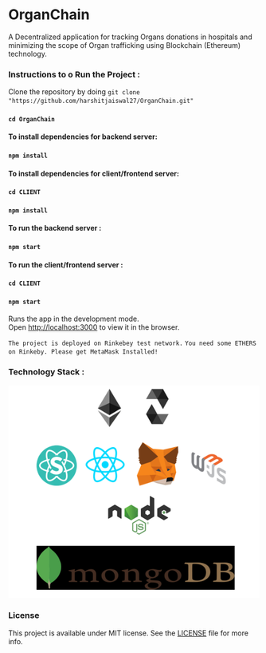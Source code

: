 # OrganChain
A Decentralized application for tracking Organs donations in hospitals and minimizing the scope of Organ trafficking using Blockchain (Ethereum) technology.<br/>

### Instructions to o Run the Project :

Clone the repository by doing `git clone "https://github.com/harshitjaiswal27/OrganChain.git"`

#### `cd OrganChain`

#### To install dependencies for backend server:

#### `npm install`

#### To install dependencies for client/frontend server:

#### `cd CLIENT`
#### `npm install`

#### To run the backend server :

#### `npm start`

#### To run the client/frontend server :

#### `cd CLIENT`
#### `npm start`

Runs the app in the development mode.<br />
Open [http://localhost:3000](http://localhost:3000) to view it in the browser.

`The project is deployed on Rinkebey test network.`
`You need some ETHERS on Rinkeby. Please get MetaMask Installed!`

### Technology Stack :

![Screenshot](/CLIENT/public/images/TechStack.PNG)

### License

This project is available under MIT license. See the [LICENSE](/LICENSE) file for more info.


